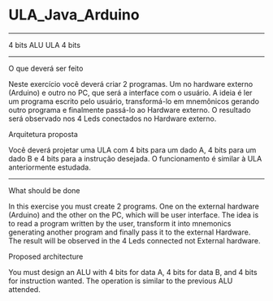# ULA_Java_Arduino
-------------------------------------------------------------------------------------------------------------------------------------------------------------------------

4 bits ALU
ULA 4 bits

-------------------------------------------------------------------------------------------------------------------------------------------------------------------------

O que deverá ser feito

Neste exercício você deverá criar 2 programas. Um no hardware externo (Arduino) e outro no PC, que será a
interface com o usuário. A ideia é ler um programa escrito pelo usuário, transformá-lo em mnemônicos gerando
outro programa e finalmente passá-lo ao Hardware externo. O resultado será observado nos 4 Leds conectados no
Hardware externo.

Arquitetura proposta

Você deverá projetar uma ULA com 4 bits para um dado A, 4 bits para um dado B e 4 bits para a instrução
desejada. O funcionamento é similar à ULA anteriormente estudada.

-------------------------------------------------------------------------------------------------------------------------------------------------------------------------

What should be done

In this exercise you must create 2 programs. One on the external hardware (Arduino) and the other on the PC, which will be
user interface. The idea is to read a program written by the user, transform it into mnemonics generating
another program and finally pass it to the external Hardware. The result will be observed in the 4 Leds connected not
External hardware.

Proposed architecture

You must design an ALU with 4 bits for data A, 4 bits for data B, and 4 bits for instruction
wanted. The operation is similar to the previous ALU attended.

